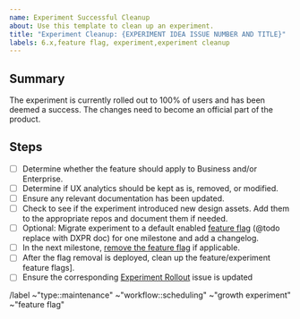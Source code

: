 ```yaml
---
name: Experiment Successful Cleanup
about: Use this template to clean up an experiment.
title: "Experiment Cleanup: {EXPERIMENT IDEA ISSUE NUMBER AND TITLE}"
labels: 6.x,feature flag, experiment,experiment cleanup
---
```


<!-- Title suggestion: [Experiment Name] Successful Cleanup -->

## Summary

The experiment is currently rolled out to 100% of users and has been deemed a success.
The changes need to become an official part of the product.

## Steps

- [ ] Determine whether the feature should apply to Business and/or Enterprise.
- [ ] Determine if UX analytics should be kept as is, removed, or modified.
- [ ] Ensure any relevant documentation has been updated.
- [ ] Check to see if the experiment introduced new design assets. Add them to the appropriate repos and document them if needed.
- [ ] Optional: Migrate experiment to a default enabled [feature flag](https://docs.gitlab.com/ee/development/feature_flags) (@todo replace with DXPR doc) for one milestone and add a changelog. 
- [ ] In the next milestone, [remove the feature flag](https://docs.gitlab.com/ee/development/feature_flags/controls.html#cleaning-up) if applicable.
- [ ] After the flag removal is deployed, clean up the feature/experiment feature flags].
- [ ] Ensure the corresponding [Experiment Rollout](https://gitlab.com/groups/gitlab-org/-/boards/1352542?label_name[]=devops%3A%3Agrowth&label_name[]=growth%20experiment&label_name[]=experiment-rollout) issue is updated

/label ~"type::maintenance" ~"workflow::scheduling" ~"growth experiment" ~"feature flag"
